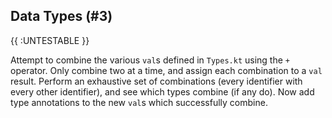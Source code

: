 ## Data Types (#3)

{{ :UNTESTABLE }}

Attempt to combine the various `val`s defined in `Types.kt` using the `+`
operator. Only combine two at a time, and assign each combination to a `val`
result. Perform an exhaustive set of combinations (every identifier with every
other identifier), and see which types combine (if any do). Now add type
annotations to the new `val`s which successfully combine.